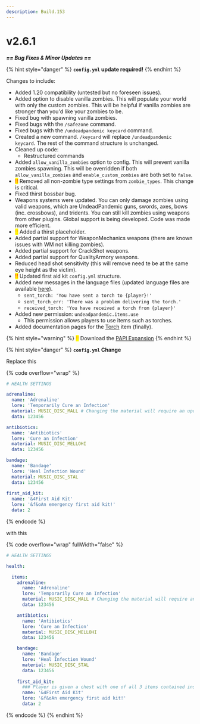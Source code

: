 ```yaml
---
description: Build.153
---
```


# v2.6.1

_**== Bug Fixes & Minor Updates ==**_

{% hint style="danger" %}
**`config.yml` update required!**
{% endhint %}

Changes to include:

* Added 1.20 compatibility (untested but no foreseen issues).
* Added option to disable vanilla zombies. This will populate your world with only the custom zombies. This will be helpful if vanilla zombies are stronger than you'd like your zombies to be.
* Fixed bug with spawning vanilla zombies.
* Fixed bugs with the `/safezone` command.
* Fixed bugs with the `/undeadpandemic keycard` command.
* Created a new command. `/keycard` will replace `/undeadpandemic keycard`. The rest of the command structure is unchanged.
* Cleaned up code:
  * Restructured commands
* Added `allow_vanilla_zombies` option to config. This will prevent vanilla zombies spawning. This will be overridden if both `allow_vanilla_zombies` and `enable_custom_zombies` are both set to `false`.
* <mark style="color:red;">!!</mark> Removed all non-zombie type settings from `zombie_types`. This change is critical.
* Fixed thirst bossbar bug.
* Weapons systems were updated. You can only damage zombies using valid weapons, which are UndeadPandemic guns, swords, axes, bows (inc. crossbows), and tridents. You can still kill zombies using weapons from other plugins. Global support is being developed. Code was made more efficient.
* <mark style="color:orange;">!!</mark> Added a thirst placeholder.
* Added partial support for WeaponMechanics weapons (there are known issues with WM not killing zombies).
* Added partial support for CrackShot weapons.
* Added partial support for QualityArmory weapons.
* Reduced head shot sensitivity (this will remove need te be at the same eye height as the victim).
* <mark style="color:red;">!!</mark> Updated first aid kit `config.yml` structure.
* Added new messages in the language files (updated language files are available [here](broken-reference)).
  * `sent_torch: 'You have sent a torch to {player}!'`
  * `sent_torch_err: 'There was a problem delivering the torch.'`
  * `received_torch: 'You have received a torch from {player}'`
* Added new permission: `undeadpandemic.items.use`
  * This permission allows players to use items such as torches.
* Added documentation pages for the [Torch](../../items/torch/) item (finally).

{% hint style="warning" %}
<mark style="color:orange;">!!</mark> Download the [PAPI Expansion](https://www.spigotmc.org/resources/undeadpandemic-papi-expansion.97079/)
{% endhint %}

{% hint style="danger" %}
**`config.yml` Change**

Replace this

{% code overflow="wrap" %}
```yaml
# HEALTH SETTINGS

adrenaline:
  name: 'Adrenaline'
  lore: 'Temporarily Cure an Infection'
  material: MUSIC_DISC_MALL # Changing the material will require an updated resource pack
  data: 123456

antibiotics:
  name: 'Antibiotics'
  lore: 'Cure an Infection'
  material: MUSIC_DISC_MELLOHI
  data: 123456

bandage:
  name: 'Bandage'
  lore: 'Heal Infection Wound'
  material: MUSIC_DISC_STAL
  data: 123456
  
first_aid_kit:
  name: '&4First Aid Kit'
  lore: '&f&oAn emergency first aid kit!'
  data: 2
```
{% endcode %}

with this

{% code overflow="wrap" fullWidth="false" %}
```yaml
# HEALTH SETTINGS

health:

  items:
    adrenaline:
      name: 'Adrenaline'
      lore: 'Temporarily Cure an Infection'
      material: MUSIC_DISC_MALL # Changing the material will require an updated resource pack
      data: 123456

    antibiotics:
      name: 'Antibiotics'
      lore: 'Cure an Infection'
      material: MUSIC_DISC_MELLOHI
      data: 123456

    bandage:
      name: 'Bandage'
      lore: 'Heal Infection Wound'
      material: MUSIC_DISC_STAL
      data: 123456
  
    first_aid_kit:
      ### Player is given a chest with one of all 3 items contained inside
      name: '&4First Aid Kit'
      lore: '&f&oAn emergency first aid kit!'
      data: 2
```
{% endcode %}
{% endhint %}

